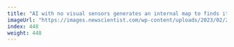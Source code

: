 ```yaml
---
title: "AI with no visual sensors generates an internal map to finds its way"
imageUrl: "https://images.newscientist.com/wp-content/uploads/2023/02/20143949/SEI_144041942.jpg?width=600"
index: 448
weight: 448
---
```

